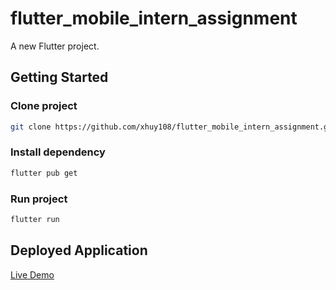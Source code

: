 # flutter_mobile_intern_assignment

A new Flutter project.

## Getting Started
### Clone project
```sh
git clone https://github.com/xhuy108/flutter_mobile_intern_assignment.git
```
### Install dependency
```sh
flutter pub get
```
### Run project
```sh
flutter run
```
## Deployed Application
[Live Demo](https://flutter-shoes-store.web.app/)

